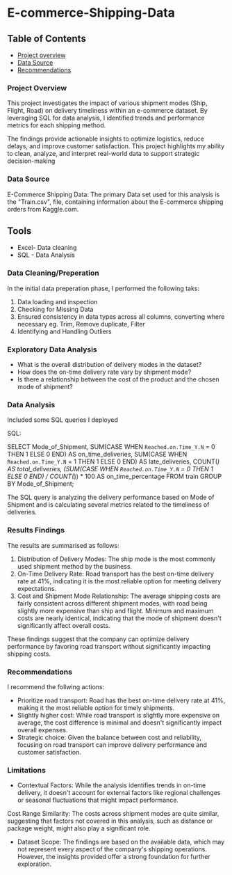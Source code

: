 # E-commerce-Shipping-Data

## Table of Contents

- [Project overview](#project-overview)
- [Data Source](#Data-source)
- [Recommendations](#Recommendations)

### Project Overview

This project investigates the impact of various shipment modes (Ship, Flight, Road) on delivery timeliness within an e-commerce dataset. By leveraging SQL for data analysis, I identified trends and performance metrics for each shipping method. 

The findings provide actionable insights to optimize logistics, reduce delays, and improve customer satisfaction. This project highlights my ability to clean, analyze, and interpret real-world data to support strategic decision-making


### Data Source 

E-Commerce Shipping Data: The primary Data set used for this analysis is the "Train.csv", file, containing information about the E-commerce shipping orders from Kaggle.com.

## Tools
- Excel- Data cleaning
- SQL - Data Analysis


### Data Cleaning/Preperation

In the initial data preperation phase, I performed the following taks:
1. Data loading and inspection
2. Checking for Missing Data
3. Ensured consistency in data types across all columns, converting where necessary eg. Trim, Remove duplicate, Filter
4. Identifying and Handling Outliers
   
### Exploratory Data Analysis

- What is the overall distribution of delivery modes in the dataset?
- How does the on-time delivery rate vary by shipment mode?
- Is there a relationship between the cost of the product and the chosen mode of shipment?


### Data Analysis

Included some SQL queries I deployed

SQL:

SELECT Mode_of_Shipment, 
       SUM(CASE WHEN `Reached.on.Time_Y.N` = 0 THEN 1 ELSE 0 END) AS on_time_deliveries,
       SUM(CASE WHEN `Reached.on.Time_Y.N` = 1 THEN 1 ELSE 0 END) AS late_deliveries,
       COUNT(*) AS total_deliveries,
       (SUM(CASE WHEN `Reached.on.Time_Y.N` = 0 THEN 1 ELSE 0 END) / COUNT(*)) * 100 AS on_time_percentage
FROM train
GROUP BY Mode_of_Shipment;

The SQL query is analyzing the delivery performance based on Mode of Shipment and is calculating several metrics related 
to the timeliness of deliveries. 


### Results Findings

The results are summarised as follows:

1. Distribution of Delivery Modes: The ship mode is the most commonly used shipment method by the business.
2. On-Time Delivery Rate: Road transport has the best on-time delivery rate at 41%, indicating it is the most reliable option for meeting delivery expectations.
3. Cost and Shipment Mode Relationship: The average shipping costs are fairly consistent across different shipment modes, with road being slightly more expensive than ship and flight. Minimum and maximum costs are nearly identical, indicating that the mode of shipment doesn't significantly affect overall costs.

These findings suggest that the company can optimize delivery performance by favoring road transport without significantly impacting shipping costs.

### Recommendations

I recommend the follwing actions: 
- Prioritize road transport: Road has the best on-time delivery rate at 41%, making it the most reliable option for timely shipments.
- Slightly higher cost: While road transport is slightly more expensive on average, the cost difference is minimal and doesn't significantly impact overall expenses.
- Strategic choice: Given the balance between cost and reliability, focusing on road transport can improve delivery performance and customer satisfaction.

### Limitations

- Contextual Factors: While the analysis identifies trends in on-time delivery, it doesn't account for external factors like regional challenges or seasonal fluctuations that might impact performance.

 Cost Range Similarity: The costs across shipment modes are quite similar, suggesting that factors not covered in this analysis, such as distance or package weight, might also play a significant role.

- Dataset Scope: The findings are based on the available data, which may not represent every aspect of the company's shipping operations. However, the insights provided offer a strong foundation for further exploration.

